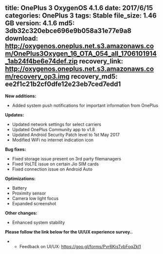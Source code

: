 title: OnePlus 3 OxygenOS 4.1.6
date: 2017/6/15
categories: OnePlus 3
tags: Stable
file_size: 1.46 GB
version: 4.1.6
md5: 3db32c320ebce696e9b058a31e77e9a8
download: http://oxygenos.oneplus.net.s3.amazonaws.com/OnePlus3Oxygen_16_OTA_054_all_1706101914_1ab24f4be6e74def.zip
recovery_link: http://oxygenos.oneplus.net.s3.amazonaws.com/recovery_op3.img
recovery_md5: ee2f1c21b2cf0dfe12e23eb7ced7edd1
---
**New additions:**
* Added system push notifications for important information from OnePlus

**Updates:**
* Updated network settings for select carriers
* Updated OnePlus Community app to v1.8
* Updated Android Security Patch level to 1st May 2017
* Modified WiFi no internet indication icon 

**Bug fixes:**
* Fixed storage issue present on 3rd party filemanagers
* Fixed VoLTE issue on certain Jio SIM cards
* Fixed connection issue on Android Auto

**Optimizations:**
* Battery 
* Proximity sensor
* Camera low light focus
* Expanded screenshot 

**Other changes:**
* Enhanced system stability


**Please follow the link below for the UI/UX experience survey..**
* - Feedback on UI/UX: https://goo.gl/forms/Pvr6KisTvbFoqZkl1

